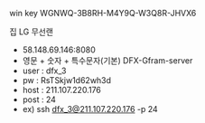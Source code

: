 win key
WGNWQ-3B8RH-M4Y9Q-W3Q8R-JHVX6

집 LG 무선랜
- 58.148.69.146:8080
- 영문 + 숫자 + 특수문자(기본)
DFX-Gfram-server
- user : dfx_3
- pw : RsTSkjw1d62wh3d
- host : 211.107.220.176
- post : 24
- ex) ssh dfx_3@211.107.220.176 -p 24
